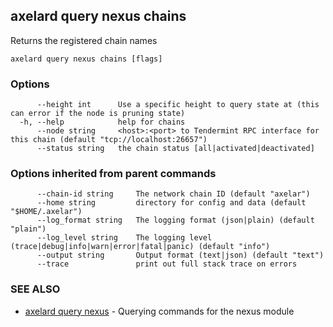 ## axelard query nexus chains

Returns the registered chain names

```
axelard query nexus chains [flags]
```

### Options

```
      --height int      Use a specific height to query state at (this can error if the node is pruning state)
  -h, --help            help for chains
      --node string     <host>:<port> to Tendermint RPC interface for this chain (default "tcp://localhost:26657")
      --status string   the chain status [all|activated|deactivated]
```

### Options inherited from parent commands

```
      --chain-id string     The network chain ID (default "axelar")
      --home string         directory for config and data (default "$HOME/.axelar")
      --log_format string   The logging format (json|plain) (default "plain")
      --log_level string    The logging level (trace|debug|info|warn|error|fatal|panic) (default "info")
      --output string       Output format (text|json) (default "text")
      --trace               print out full stack trace on errors
```

### SEE ALSO

- [axelard query nexus](axelard_query_nexus.md)	 - Querying commands for the nexus module
